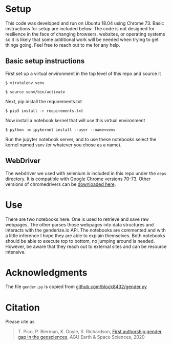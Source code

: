 # Setup

This code was developed and run on Ubuntu 18.04 using Chrome 73. Basic
instructions for setup are included below. The code is not designed for
resilience in the face of changing browsers, websites, or operating
systems so it is likely that some additional work will be needed when
trying to get things going. Feel free to reach out to me for any help.

## Basic setup instructions

First set up a virtual environment in the top level of this repo and
source it

```
$ virutalenv venv
```
```
$ source venv/bin/activate
```

Next, pip install the requirements.txt

```
$ pip3 install -r requirements.txt
```

Now install a notebook kernel that will use this virtual environment

```
$ python -m ipykernel install --user --name=venv
```

Run the jupyter notebook server, and to use these notebooks select the
kernel named `venv` (or whatever you chose as a name).

## WebDriver

The webdriver we used with selenium is included in this repo under the
`deps` directory. It is compatible with Google Chrome versions 70-73.
Other versions of chromedrivers can be [downloaded here](https://chromedriver.chromium.org/downloads).

# Use

There are two notebooks here. One is used to retrieve and save raw
webpages. The other parses those webpages into data structures and
interacts with the genderize.io API. The notebooks are commented
and with a little inference I hope they are able to explain themselves.
Both notebooks should be able to execute top to bottom, no jumping
around is needed. However, be aware that they reach out to external
sites and can be resource intensive.

# Acknowledgments

The file `gender.py` is copied from [github.com/block8432/gender.py](https://github.com/block8437/gender.py)

# Citation

Please cite as


> T. Pico, P. Bierman, K. Doyle, S. Richardson, [First authorship gender gap in the geosciences](https://agupubs.onlinelibrary.wiley.com/doi/10.1029/2020EA001203), AGU Earth & Space Sciences, 2020


